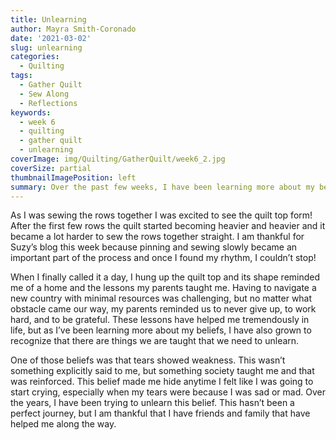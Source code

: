 ```yaml
---
title: Unlearning
author: Mayra Smith-Coronado
date: '2021-03-02'
slug: unlearning
categories:
  - Quilting
tags:
  - Gather Quilt
  - Sew Along
  - Reflections
keywords:
  - week 6
  - quilting
  - gather quilt
  - unlearning
coverImage: img/Quilting/GatherQuilt/week6_2.jpg
coverSize: partial
thumbnailImagePosition: left
summary: Over the past few weeks, I have been learning more about my beliefs and begun to recognize that there are things we are taught that we need to unlearn.
---
```


As I was sewing the rows together I was excited to see the quilt top form! After the first few rows the quilt started becoming heavier and heavier and it became a lot harder to sew the rows together straight. I am thankful for Suzy’s blog this week because pinning and sewing slowly became an important part of the process and once I found my rhythm, I couldn’t stop! 

When I finally called it a day, I hung up the quilt top and its shape reminded me of a home and the lessons my parents taught me. Having to navigate a new country with minimal resources was challenging, but no matter what obstacle came our way, my parents reminded us to never give up, to work hard, and to be grateful. These lessons have helped me tremendously in life, but as I’ve been learning more about my beliefs, I have also grown to recognize that there are things we are taught that we need to unlearn.

One of those beliefs was that tears showed weakness. This wasn’t something explicitly said to me, but something society taught me and that was reinforced. This belief made me hide anytime I felt like I was going to start crying, especially when my tears were because I was sad or mad. Over the years, I have been trying to unlearn this belief. This hasn’t been a perfect journey, but I am thankful that I have friends and family that have helped me along the way.
